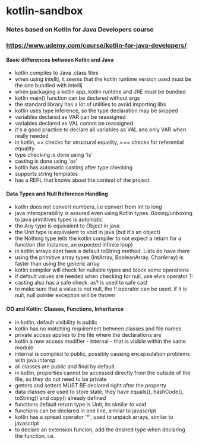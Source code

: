 # kotlin-sandbox

### Notes based on Kotlin for Java Developers course

### https://www.udemy.com/course/kotlin-for-java-developers/

#### Basic differences between Kotlin and Java
- kotlin compiles to Java .class files
- when using intellij, it seems that the kotlin runtime version used must be the one bundled with intellij
- when packaging a kotlin app, kotlin runtime and JRE must be bundled
- kotlin main() function can be declared without args
- the standard library has a lot of utilities to avoid importing libs
- kotlin uses type inference, so the type declaration may be skipped
- variables declared as VAR can be reassigned
- variables declared as VAL cannot be reassigned
- it's a good practice to declare all variables as VAL and only VAR when really needed
- in kotlin, == checks for structural equality, === checks for referential equality
- type checking is done using 'is'
- casting is done using 'as'
- kotlin has automatic casting after type checking
- supports string templates
- has a REPL that knows about the context of the project

#### Data Types and Null Reference Handling
- kotlin does not convert numbers, i.e convert from int to long
- java interoperability is assured even using Kotlin types. Boxing/unboxing to java primitives types is automatic
- the Any type is equivalent to Object in java
- the Unit type is equivalent to void in java (but it's an object)
- the Nothing type tells the kotlin compiler to not expect a return for a function (for instance, an expected infinite loop)
- in kotlin arrays dont have a default toString method. Lists do have them
- using the primitive array types (IntArray, BooleanArray, CharArray) is faster than using the generic array
- kotlin compiler will check for nullable types and block some operations
- if default values are needed when checking for null, use elvis operator ?:
- casting also has a safe check. as? is used to safe cast
- to make sure that a value is not null, the !! operator can be used. if it is null, null pointer exception will be thrown

#### OO and Kotlin: Classes, Functions, Inheritance
- in kotlin, default visibility is public
- kotlin has no matching requirement between classes and file names
- private access applies to the file where the declarations are
- kotlin a new access modifier - internal - that is visible within the same module
- internal is compiled to public, possibly causing encapsulation problems with java interop
- all classes are public and final by default
- in kotlin, properties cannot be accessed directly from the outside of the file, so they do not need to be private
- getters and setters MUST BE declared right after the property
- data classes are used to store state, they have equals(), hashCode(), toString() and copy() already defined
- functions default return type is Unit, its similar to void
- functions can be declared in one line, similar to javascript
- kotlin has a spread operator '*', used to unpack arrays, similar to javascript
- to declare an extension funcion, add the desired type when declaring the function, i.e. 
